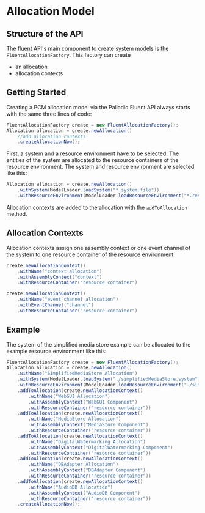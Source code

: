 # Allocation Model
## Structure of the API
The fluent API's main component to create system models is the ```FluentAllocationFactory```. This factory can create
- an allocation
- allocation contexts

## Getting Started
Creating a PCM allocation model via the Palladio Fluent API always starts with the same three lines of code:
```java
FluentAllocationFactory create = new FluentAllocationFactory();
Allocation allocation = create.newAllocation()
    //add allocation contexts
    .createAllocationNow();
```
First, a system and a resource environment have to be selected. The entities of the system are allocated to the resource containers of the resource environment. The system and resource environment are selected like this:
```java
Allocation allocation = create.newAllocation()
    .withSystem(ModelLoader.loadSystem("*.system file"))
    .withResourceEnvironment(ModelLoader.loadResourceEnvironment("*.resourceenvironment file"))
```
Allocation contexts are added to the allocation with the ```addToAllocation``` method.

## Allocation Contexts
Allocation contexts assign one assembly context or one event channel of the system to one resource container of the resource environment.
```java
create.newAllocationContext()
    .withName("context allocation")
    .withAssemblyContext("context")
    .withResourceContainer("resource container")
```
```java
create.newAllocationContext()
    .withName("event channel allocation")
    .withEventChannel("channel")
    .withResourceContainer("resource container")
```

## Example
The system of the simplified media store example can be allocated to the example resource environment like this:
```java
FluentAllocationFactory create = new FluentAllocationFactory();
Allocation allocation = create.newAllocation()
    .withName("SimplifiedMediaStore Allocation")
    .withSystem(ModelLoader.loadSystem("./simplifiedMediaStore.system"))
    .withResourceEnvironment(ModelLoader.loadResourceEnvironment("./simplifiedMediaStore.resourceenvironment"))
    .addToAllocation(create.newAllocationContext()
        .withName("WebGUI Allocation")
        .withAssemblyContext("WebGUI Component")
        .withResourceContainer("resource container"))
    .addToAllocation(create.newAllocationContext()
        .withName("MediaStore Allocation")
        .withAssemblyContext("MediaStore Component")
        .withResourceContainer("resource container"))
    .addToAllocation(create.newAllocationContext()
        .withName("DigitalWatermarking Allocation")
        .withAssemblyContext("DigitalWatermarking Component")
        .withResourceContainer("resource container"))
    .addToAllocation(create.newAllocationContext()
        .withName("DBAdapter Allocation")
        .withAssemblyContext("DBAdapter Component")
        .withResourceContainer("resource container"))
    .addToAllocation(create.newAllocationContext()
        .withName("AudioDB Allocation")
        .withAssemblyContext("AudioDB Component")
        .withResourceContainer("resource container"))
    .createAllocationNow();
```